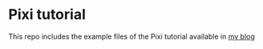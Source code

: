 # Pixi tutorial

This repo includes the example files of the Pixi tutorial available in [my blog](https://chsafouane.github.io)
